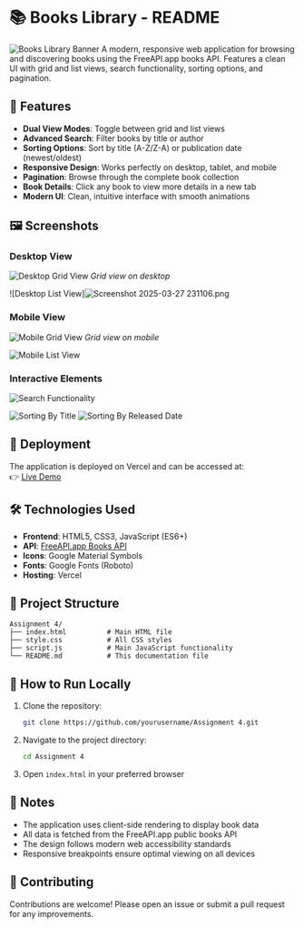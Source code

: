 # 📚 Books Library - README

![Books Library Banner](<https://media-hosting.imagekit.io/b668ab1edac94137/Screenshot%202025-03-27%20230903.png?Expires=1837705166&Key-Pair-Id=K2ZIVPTIP2VGHC&Signature=J-a03-gu5emNdVMATVoClmEAZ7vhGSLU8~LHebShXRA6S4VxKSNiYVTZzVI1XxLz2CBncUpOxzdyCL-jX0gni-kFxlFJ0VnLXjL7tfoMwszIrDPvGc2XJvvOCGAtjkVpoKpArzd9z4Kq7JguGNprjPZIRcm2CX6v86a-xjPqcDJg3LQAniY9~YUFBbnUW8g~oCMKcwLEJ7RhpeH6T7loH5nXQCpprgHZxQd1uz5A6oVGiRNzHhaPrAWsnc0n5dNSZY~5fyhcoT8D~m77i20ai7yMqQfbbw2lY31zDMyTZDzMSg1srdsfrb24MEx2TlWFmkmPXUOi-fCRcfIiy0OarQ__>)
A modern, responsive web application for browsing and discovering books using the FreeAPI.app books API. Features a clean UI with grid and list views, search functionality, sorting options, and pagination.

## 🌟 Features

- **Dual View Modes**: Toggle between grid and list views
- **Advanced Search**: Filter books by title or author
- **Sorting Options**: Sort by title (A-Z/Z-A) or publication date (newest/oldest)
- **Responsive Design**: Works perfectly on desktop, tablet, and mobile
- **Pagination**: Browse through the complete book collection
- **Book Details**: Click any book to view more details in a new tab
- **Modern UI**: Clean, intuitive interface with smooth animations

## 🖼️ Screenshots

### Desktop View
![Desktop Grid View](<https://media-hosting.imagekit.io/b668ab1edac94137/Screenshot%202025-03-27%20230903.png?Expires=1837705166&Key-Pair-Id=K2ZIVPTIP2VGHC&Signature=J-a03-gu5emNdVMATVoClmEAZ7vhGSLU8~LHebShXRA6S4VxKSNiYVTZzVI1XxLz2CBncUpOxzdyCL-jX0gni-kFxlFJ0VnLXjL7tfoMwszIrDPvGc2XJvvOCGAtjkVpoKpArzd9z4Kq7JguGNprjPZIRcm2CX6v86a-xjPqcDJg3LQAniY9~YUFBbnUW8g~oCMKcwLEJ7RhpeH6T7loH5nXQCpprgHZxQd1uz5A6oVGiRNzHhaPrAWsnc0n5dNSZY~5fyhcoT8D~m77i20ai7yMqQfbbw2lY31zDMyTZDzMSg1srdsfrb24MEx2TlWFmkmPXUOi-fCRcfIiy0OarQ__>)
*Grid view on desktop*

![Desktop List View]![Screenshot 2025-03-27 231106.png](<https://media-hosting.imagekit.io/13d772c40bea4b99/Screenshot%202025-03-27%20231106.png?Expires=1837705279&Key-Pair-Id=K2ZIVPTIP2VGHC&Signature=A5kzVY4n8yBwRBNx1wv2Rehtz3ot0bUZuHCKOrgCiqCLV-dsKbwWiempnwuaU7vNElpCPtkHUstzsOjnSSVaXjRvCsveCTWJpTwyqH7~bmy2jGB1pQ4ceq78pTfW2eUooaC59llwGG~uJD~qYJSnzwjBZZ9NNS0l0SLkpM4YzqDza~rEe6qR6RSLGVaOvy8IStoMxOQ5J5wlkwgcTxMO6WtN1yJ4VoeU9Uzc-KFfIxsFdPBJ4O~bz26CjOXfg~x42vJNZLo2-Y5lWhL25uVAbDUCj5m9qMLMZ852piWsd4hxIMiuhz4CCsZ6xXZjZDQvaE3bmvhIVeRn0zylsiRR2A__>)

### Mobile View
![Mobile Grid View](<https://media-hosting.imagekit.io/b8589207d8cf4a26/Screenshot%202025-03-27%20232731.png?Expires=1837706287&Key-Pair-Id=K2ZIVPTIP2VGHC&Signature=Y0bL7Q6dBfidEVzOcaNl8Wi6IOtsSOOA1WWWymFdXEsQvoUc8zLSUcrvucvzvcxTRriBSuWwXaNrlSAEXra9yF6f32dLfzB35We0zgDVQ~PRReJUtQ1yU9OUbbVWNnI9Amf03z41ouY1ctl~wof-cPFAzWQ~x-uG143FMGYzA3EhRWbwsGEET0E3KL0YG1aO0Riq3NTzS~AvkYI-hL3QUiqZTkofwmjCr-vbpLcpivjtO18IUbJUT5P6txAqixkypp7Aadey7KVvPbQOeEnTjepHL9gfRoroyey8Ppcoi6h2PFIFOuK5GsebNkGjkxVduyct2kU-Ma~Ho8BdXsKnfQ__>)
*Grid view on mobile*

![Mobile List View](<https://media-hosting.imagekit.io/e4bdc091985e4217/Screenshot%202025-03-27%20232757.png?Expires=1837706287&Key-Pair-Id=K2ZIVPTIP2VGHC&Signature=VP8ZXt1MCgVPYGLXRcv-645buvO1h3vzaU9AChQTpb6dLEl~dJPNUOB9nIbV~Ux0dsmYSYqg9EmxTZ6vm0Y1pvORanUpACsoiKSH~wC2YofrAn8GoSxAwu0Rl0tVURmPXkmwE3wkXJyNaIcKSoL5ELWf0L7oTEGEIUayUW1cvPJlob3BbLQxQV5E23E1pTRYPQttfQQHraqW6~keAZPBCPPeOYEI5WSBEbF49GvNj~inX5lO~ovT~wS7uPXqrFvlEv66UWLxoOHncdplirxhwO4Xk1PqTUKmv-1mfOQIeeckEEqY5N-Gow0RAFWRRmHh6YcT5LE~5J1ZQvnx6VLjlQ__>)

### Interactive Elements
![Search Functionality](<https://media-hosting.imagekit.io/e0ded3bd69c14f56/Screenshot%202025-03-27%20232951.png?Expires=1837706407&Key-Pair-Id=K2ZIVPTIP2VGHC&Signature=eBagmRyyG-G06DNxcYn7FcNhGAeArNdvTdn7B6XgA7lglg7pLCaNhFnN665TkBalQuqVQd5VH9xQhjQW~U1Kf2-IIA5QWRPIJbq5NeqQgL4s4jyVo5E3ldA380UgjMl-dGUk1A~~s4FcRIWxErNXsop~7gWEPyAUPOmAtO-KA2Sz4lJMWEhTthImz-39hL6d5IDan3louRteE2dLGTWULSBHo3mlNroLxYOOcrwo09D3fogAzWmUl~ZWPwGrqPI8PZ0Bnj7SWGS-WdNT2w5Wo6415RaV3jk8Y1PnwEw7w6fl9nZpkzjuzKKALncePpwelFf9mGRVhgs0bF~cuyoa4Q__>)

![Sorting By Title](<https://media-hosting.imagekit.io/1a269a2632d1417e/Screenshot%202025-03-27%20233040.png?Expires=1837706464&Key-Pair-Id=K2ZIVPTIP2VGHC&Signature=AQ7SbiIE~3nK0t8AK-FQcnQ46PyQtjv4JMuFbv~hmrDqfMrJL2fDwgYkQ-ZjKy7EEDAc8FJZJ7eAkatdmccprniXxfxWUlV6uyEBMCfc6fnTVjx2Xzd9e58TJhjjlOo6M4baKmfzy1RKOyteoW07BBJg6TxrvNB3YGO5ikE5RX9IEzTluH5vvr7h5vsBKyzhV7khz4qJGGW0afMDhzgQe2zKGbz2QMpTkbotWxgXRJno-7c6V0GxfJ3oAVXl-skXQapcunpmzl0WxZoOpF7qYllKBYfFYhNccmaNphKSkIzsHJlsQpzuhwSxtVWipRD4T4NfMSqokZlIwRsXe-NMbg__>)
![Sorting By Released Date](<https://media-hosting.imagekit.io/e22c2b17dcfd4420/Screenshot%202025-03-27%20233051.png?Expires=1837706464&Key-Pair-Id=K2ZIVPTIP2VGHC&Signature=ocsMlt0eSV~S1yjGVxJAGEwuIs0TByMz5cc5CTjjfvH4cNHrBI8HEWym4NGXvqTIosEtYPMbhg3lZzpZqP-~ZrN~ofHA9AR1GRh6h5y~4an2dMEoVfB6V2bXwCYzOXceVd~8Fb9LaHylM1jI99627oKPSpp02ehWXiGeoi7NyLriC-JIhS--qPERBn1s7bjrC5sZZxCd~Lc~k7Pfl9YNBiAg39yS30UsIkvcFOnXg4OoMPm4t7BmCZ3Tqsy2gqjJqJ8QZoYZYEs6FtO695tHsCnrKX~vIrKJr-bDOGHi0LS2zKw~qwJ5rHxPZXdtoVqpyz2lJFRl7PNKsJ3NHBZ6kw__>)

## 🚀 Deployment

The application is deployed on Vercel and can be accessed at:  
👉 [Live Demo](https://masterjis-books-library.vercel.app/)

## 🛠️ Technologies Used

- **Frontend**: HTML5, CSS3, JavaScript (ES6+)
- **API**: [FreeAPI.app Books API](https://freeapi.hashnode.space/api-guide/apireference/getBooks)
- **Icons**: Google Material Symbols
- **Fonts**: Google Fonts (Roboto)
- **Hosting**: Vercel

## 📂 Project Structure

```
Assignment 4/
├── index.html          # Main HTML file
├── style.css           # All CSS styles
├── script.js           # Main JavaScript functionality
└── README.md           # This documentation file
```

## 🔧 How to Run Locally

1. Clone the repository:
   ```bash
   git clone https://github.com/yourusername/Assignment 4.git
   ```
2. Navigate to the project directory:
   ```bash
   cd Assignment 4
   ```
3. Open `index.html` in your preferred browser

## 📝 Notes

- The application uses client-side rendering to display book data
- All data is fetched from the FreeAPI.app public books API
- The design follows modern web accessibility standards
- Responsive breakpoints ensure optimal viewing on all devices

## 🤝 Contributing

Contributions are welcome! Please open an issue or submit a pull request for any improvements.

